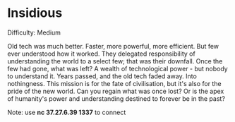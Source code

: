# Insidious

Difficulty: Medium

Old tech was much better. Faster, more powerful, more efficient. But few ever understood how it worked. They delegated responsibility of understanding the world to a select few; that was their downfall. Once the few had gone, what was left? A wealth of technological power - but nobody to understand it. Years passed, and the old tech faded away. Into nothingness. This mission is for the fate of civilisation, but it's also for the pride of the new world. Can you regain what was once lost? Or is the apex of humanity's power and understanding destined to forever be in the past?  

Note: use **nc 37.27.6.39 1337** to connect